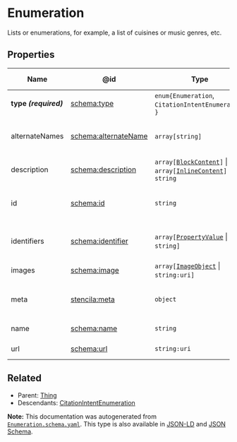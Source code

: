 # Enumeration

Lists or enumerations, for example, a list of cuisines or music genres, etc.

## Properties

| Name                  | @id                                                      | Type                                                                                                               | Description                                   | Inherited from        |
| --------------------- | -------------------------------------------------------- | ------------------------------------------------------------------------------------------------------------------ | --------------------------------------------- | --------------------- |
| **type _(required)_** | [schema:type](https://schema.org/type)                   | `enum{`​`Enumeration`, `CitationIntentEnumeration`​`}`                                                             | The name of the type.                         | [Entity](./Entity.md) |
| alternateNames        | [schema:alternateName](https://schema.org/alternateName) | `array[`​`string`​`]`                                                                                              | Alternate names (aliases) for the item.       | [Thing](./Thing.md)   |
| description           | [schema:description](https://schema.org/description)     | `array[`​[`BlockContent`](./BlockContent.md)​`]` \| `array[`​[`InlineContent`](./InlineContent.md)​`]` \| `string` | A description of the item.                    | [Thing](./Thing.md)   |
| id                    | [schema:id](https://schema.org/id)                       | `string`                                                                                                           | The identifier for this item.                 | [Entity](./Entity.md) |
| identifiers           | [schema:identifier](https://schema.org/identifier)       | `array[`​[`PropertyValue`](./PropertyValue.md) \| `string`​`]`                                                     | Any kind of identifier for any kind of Thing. | [Thing](./Thing.md)   |
| images                | [schema:image](https://schema.org/image)                 | `array[`​[`ImageObject`](./ImageObject.md) \| `string:uri`​`]`                                                     | Images of the item.                           | [Thing](./Thing.md)   |
| meta                  | [stencila:meta](https://schema.stenci.la/meta.jsonld)    | `object`                                                                                                           | Metadata associated with this item.           | [Entity](./Entity.md) |
| name                  | [schema:name](https://schema.org/name)                   | `string`                                                                                                           | The name of the item.                         | [Thing](./Thing.md)   |
| url                   | [schema:url](https://schema.org/url)                     | `string:uri`                                                                                                       | The URL of the item.                          | [Thing](./Thing.md)   |

## Related

-   Parent: [Thing](./Thing.md)
-   Descendants: [CitationIntentEnumeration](./CitationIntentEnumeration.md)

**Note:** This documentation was autogenerated from [`Enumeration.schema.yaml`](https://github.com/stencila/schema/blob/master/schema/Enumeration.schema.yaml). This type is also available in [JSON-LD](https://schema.org/Enumeration) and [JSON Schema](https://schema.stenci.la/Enumeration.schema.json).
